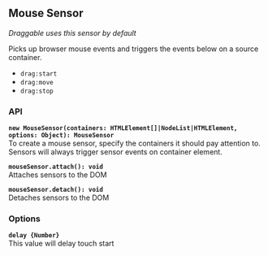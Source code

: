## Mouse Sensor

_Draggable uses this sensor by default_

Picks up browser mouse events and triggers the events below on a source container.

- `drag:start`
- `drag:move`
- `drag:stop`

### API

**`new MouseSensor(containers: HTMLElement[]|NodeList|HTMLElement, options: Object): MouseSensor`**  
To create a mouse sensor, specify the containers it should pay attention to. Sensors will always
trigger sensor events on container element.

**`mouseSensor.attach(): void`**  
Attaches sensors to the DOM

**`mouseSensor.detach(): void`**  
Detaches sensors to the DOM

### Options

**`delay {Number}`**  
This value will delay touch start
